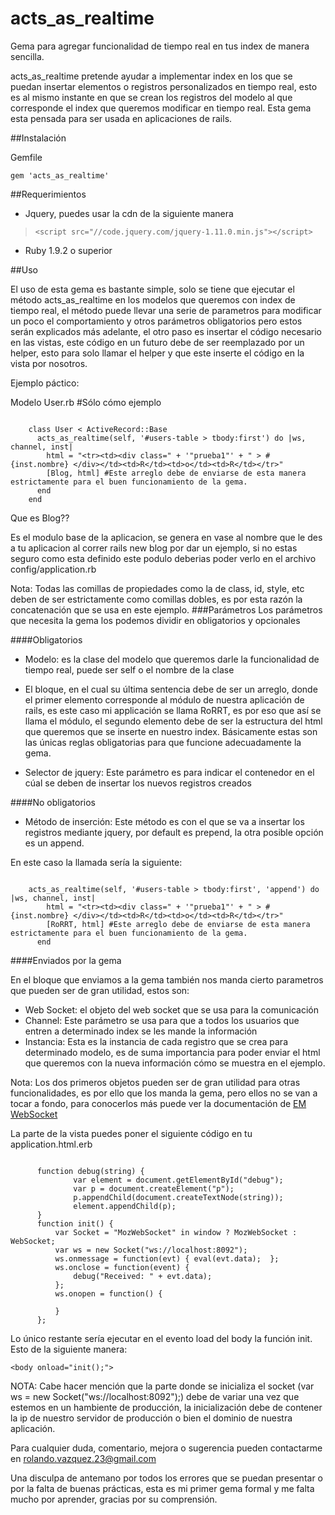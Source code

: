 # acts_as_realtime
Gema para agregar funcionalidad de tiempo real en tus index de manera sencilla.

acts_as_realtime pretende ayudar a implementar index en los que se puedan insertar elementos o registros personalizados 
en tiempo real, esto es al mismo instante en que se crean los registros del modelo al que corresponde el index que
queremos modificar en tiempo real. Esta gema esta pensada para ser usada en aplicaciones de rails.

##Instalación

Gemfile

`gem 'acts_as_realtime'`

##Requerimientos

+ Jquery, puedes usar la cdn de la siguiente manera
> `<script src="//code.jquery.com/jquery-1.11.0.min.js"></script>`
+ Ruby 1.9.2 o superior

##Uso

El uso de esta gema es bastante simple, solo se tiene que ejecutar el método acts_as_realtime en los modelos que queremos 
con index de tiempo real, el método puede llevar una serie de parametros para modificar un poco el comportamiento y otros 
parámetros obligatorios pero estos serán explicados más adelante, el otro paso es insertar el código necesario en las vistas,
este código en un futuro debe de ser reemplazado por un helper, esto para solo llamar el helper y que este inserte el código
en la vista por nosotros.

Ejemplo páctico:

Modelo User.rb #Sólo cómo ejemplo

<pre><code>
    class User &lt; ActiveRecord::Base 
      acts_as_realtime(self, '#users-table > tbody:first') do |ws, channel, inst| 
        html = "&lt;tr&gt;&lt;td&gt;&lt;div class=" + '"prueba1"' + " &gt; #{inst.nombre} &lt;/div&gt;&lt;/td&gt;&lt;td&gt;R&lt;/td&gt;&lt;td&gt;o&lt;/td&gt;&lt;td&gt;R&lt;/td&gt;&lt;/tr&gt;" 
        [Blog, html] #Este arreglo debe de enviarse de esta manera estrictamente para el buen funcionamiento de la gema. 
      end 
    end
</code></pre>

Que es Blog??

Es el modulo base de la aplicacion, se genera en vase al nombre que le des a tu aplicacion al correr rails new blog por dar un ejemplo,
si no estas seguro como esta definido este podulo deberias poder verlo en el archivo config/application.rb

Nota: Todas las comillas de propiedades como la de class, id, style, etc deben de ser estrictamente como comillas dobles, es por 
esta razón la concatenación que se usa en este ejemplo.
###Parámetros
Los parámetros que necesita la gema los podemos dividir en obligatorios y opcionales

####Obligatorios

+ Modelo: es la clase del modelo que queremos darle la funcionalidad de tiempo real, puede ser self o el nombre de la clase
+ El bloque, en el cual su última sentencia debe de ser un arreglo, donde el primer elemento corresponde al módulo
de nuestra aplicación de rails, es este caso mi applicación se llama RoRRT, es por eso que así se llama el módulo,
el segundo elemento debe de ser la estructura del html que queremos que se inserte en nuestro index. Básicamente
estas son las únicas reglas obligatorias para que funcione adecuadamente la gema.

+ Selector de jquery: Este parámetro es para indicar el contenedor en el cúal se deben de insertar los nuevos registros
creados

####No obligatorios

+ Método de inserción: Este método es con el que se va a insertar los registros mediante jquery, por default es prepend, la 
otra posible opción es un append. 

En este caso la llamada sería la siguiente:

<pre><code>
    acts_as_realtime(self, '#users-table > tbody:first', 'append') do |ws, channel, inst| 
        html = "&lt;tr&gt;&lt;td&gt;&lt;div class=" + '"prueba1"' + " &gt; #{inst.nombre} &lt;/div&gt;&lt;/td&gt;&lt;td&gt;R&lt;/td&gt;&lt;td&gt;o&lt;/td&gt;&lt;td&gt;R&lt;/td&gt;&lt;/tr&gt;" 
        [RoRRT, html] #Este arreglo debe de enviarse de esta manera estrictamente para el buen funcionamiento de la gema. 
      end 
</code></pre>      

####Enviados por la gema

En el bloque que enviamos a la gema también nos manda cierto parametros que pueden ser de gran utilidad, estos son:

+ Web Socket: el objeto del web socket que se usa para la comunicación
+ Channel: Este parámetro se usa para que a todos los usuarios que entren a determinado index se les mande la información
+ Instancia: Esta es la instancia de cada registro que se crea para determinado modelo, es de suma importancia para 
poder enviar el html que queremos con la nueva información cómo se muestra en el ejemplo.

Nota: Los dos primeros objetos pueden ser de gran utilidad para otras funcionalidades, es por ello que los manda la gema, pero
ellos no se van a tocar a fondo, para conocerlos más puede ver la documentación de [EM WebSocket](https://github.com/igrigorik/em-websocket)

La parte de la vista puedes poner el siguiente código en tu application.html.erb


<pre><code>
      function debug(string) {
              var element = document.getElementById("debug");
              var p = document.createElement("p");
              p.appendChild(document.createTextNode(string));
              element.appendChild(p);
      }
      function init() {
          var Socket = "MozWebSocket" in window ? MozWebSocket : WebSocket;
          var ws = new Socket("ws://localhost:8092");
          ws.onmessage = function(evt) { eval(evt.data);  };
          ws.onclose = function(event) {
              debug("Received: " + evt.data);
          };
          ws.onopen = function() {
    
          }
      };
</code></pre>
      
  Lo único restante sería ejecutar en el evento load del body la función init. Esto de la siguiente manera:
  
 `<body onload="init();">`
  
  NOTA: Cabe hacer mención que la parte donde se inicializa el socket (var ws = new Socket("ws://localhost:8092");) debe 
  de variar una vez que estemos en un hambiente de producción, la inicialización debe de contener la ip de nuestro servidor
  de producción o bien el dominio de nuestra aplicación.
  
  Para cualquier duda, comentario, mejora o sugerencia pueden contactarme en rolando.vazquez.23@gmail.com
  
  Una disculpa de antemano por todos los errores que se puedan presentar o por la falta de buenas prácticas, esta es mi primer gema
  formal y me falta mucho por aprender, gracias por su comprensión.
